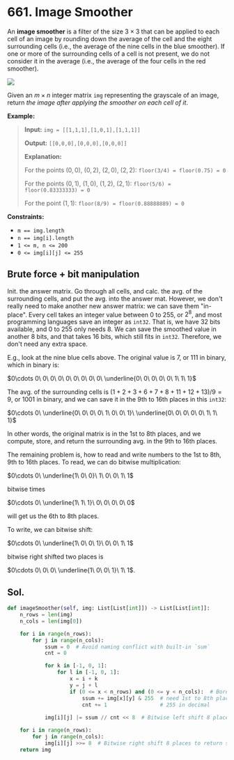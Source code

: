 # 661. Image Smoother

An **image smoother** is a filter of the size $3\times 3$ that can be applied to each cell of an image by rounding down the average of the cell and the eight surrounding cells (i.e., the average of the nine cells in the blue smoother). If one or more of the surrounding cells of a cell is not present, we do not consider it in the average (i.e., the average of the four cells in the red smoother).

![](https://assets.leetcode.com/uploads/2021/05/03/smoother-grid.jpg)

Given an $m\times n$ integer matrix `img` representing the grayscale of an image, return *the image after applying the smoother on each cell of it*.

**Example:**

> **Input:** `img = [[1,1,1],[1,0,1],[1,1,1]]`
> 
> **Output:** `[[0,0,0],[0,0,0],[0,0,0]]`
> 
> **Explanation:**
> 
> For the points $(0, 0)$, $(0, 2)$, $(2, 0)$, $(2, 2)$: `floor(3/4) = floor(0.75) = 0`
> 
> For the points $(0, 1)$, $(1, 0)$, $(1, 2)$, $(2, 1)$: `floor(5/6) = floor(0.83333333) = 0`
> 
> For the point $(1, 1)$: `floor(8/9) = floor(0.88888889) = 0`

**Constraints:**

* `m == img.length`
* `n == img[i].length`
* `1 <= m, n <= 200`
* `0 <= img[i][j] <= 255`


## Brute force + bit manipulation

Init. the answer matrix. Go through all cells, and calc. the avg. of the surrounding cells, and put the avg. into the answer mat. However, we don't really need to make another new answer matrix: we can save them "in-place". Every cell takes an integer value between 0 to 255, or $2^8$, and most programming languages save an integer as `int32`. That is, we have 32 bits available, and 0 to 255 only needs 8. We can save the smoothed value in another 8 bits, and that takes 16 bits, which still fits in `int32`. Therefore, we don't need any extra space.

E.g., look at the nine blue cells above. The original value is $7$, or 111 in binary, which in binary is:

$0\cdots 0\ 0\ 0\ 0\ 0\ 0\ 0\ 0\ 0\ \underline{0\ 0\ 0\ 0\ 0\ 1\ 1\ 1}$

The avg. of the surrounding cells is $(1 + 2 + 3 + 6 + 7 + 8 + 11 + 12 + 13)/9 = 9$, or 1001 in binary, and we can save it in the 9th to 16th places in this `int32`:

$0\cdots 0\ \underline{0\ 0\ 0\ 0\ 1\ 0\ 0\ 1}\ \underline{0\ 0\ 0\ 0\ 0\ 1\ 1\ 1}$

In other words, the original matrix is in the 1st to 8th places, and we compute, store, and return the surrounding avg. in the 9th to 16th places.

The remaining problem is, how to read and write numbers to the 1st to 8th, 9th to 16th places. To read, we can do bitwise multiplication:

$0\cdots 0\ \underline{1\ 0\ 0}\ 1\ 0\ 0\ 1\ 1$

bitwise times

$0\cdots 0\ \underline{1\ 1\ 1}\ 0\ 0\ 0\ 0\ 0$

will get us the 6th to 8th places.

To write, we can bitwise shift:

$0\cdots 0\ \underline{1\ 0\ 0\ 1}\ 0\ 0\ 1\ 1$

bitwise right shifted two places is

$0\cdots 0\ 0\ 0\ \underline{1\ 0\ 0\ 1}\ 1\ 1$.


## Sol.

```python
def imageSmoother(self, img: List[List[int]]) -> List[List[int]]:
    n_rows = len(img)
    n_cols = len(img[0])

    for i in range(n_rows):
        for j in range(n_cols):
            ssum = 0  # Avoid naming conflict with built-in `sum`
            cnt = 0

            for k in [-1, 0, 1]:
                for l in [-1, 0, 1]:
                    x = i + k
                    y = j + l
                    if (0 <= x < n_rows) and (0 <= y < n_cols):  # Border, i.e. red cells above
                        ssum += img[x][y] & 255  # need 1st to 8th places, 11111111 in binary = 
                        cnt += 1                 # 255 in decimal
            
            img[i][j] |= ssum // cnt << 8  # Bitwise left shift 8 places

    for i in range(n_rows):
        for j in range(n_cols):
            img[i][j] >>= 8  # Bitwise right shift 8 places to return smoothed values
    return img

```



